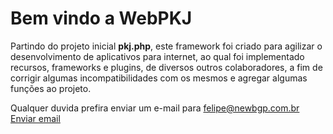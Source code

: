 Bem vindo a WebPKJ
===================

Partindo do projeto inicial **pkj.php**, este framework foi criado para agilizar o desenvolvimento de aplicativos para internet, ao qual foi implementado recursos, frameworks e plugins, de diversos outros colaboradores, a fim de  corrigir algumas incompatibilidades com os mesmos e agregar algumas funções ao projeto.

Qualquer duvida prefira enviar um e-mail para felipe@newbgp.com.br
[Enviar email](mailto:felipe@newbgp.com.br?subject=WEBPKJ)